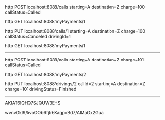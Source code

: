 http POST localhost:8088/calls starting=A destination=Z charge=100 callStatus=Called

http GET localhost:8088/myPayments/1

http PUT localhost:8088/calls/1 starting=A destination=Z charge=100 callStatus=Canceled drivingId=1

http GET localhost:8088/myPayments/1

----

http POST localhost:8088/calls starting=A destination=Z charge=101 callStatus=Called

http GET localhost:8088/myPayments/2

http PUT localhost:8088/drivings/2 callId=2 starting=A destination=Z charge=101 drivingStatus=Finished

----

AKIAT6IQHQ7SJQUW3EHS

wvnvGkl9/5voOOb6fjtr6XagpoBd7/AIMaGx2Gua

